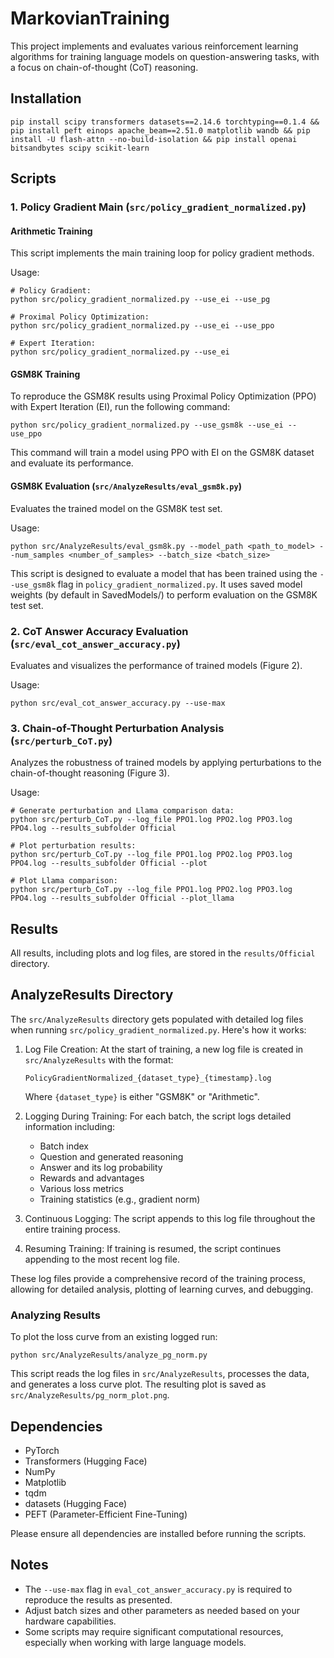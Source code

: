 # MarkovianTraining 

This project implements and evaluates various reinforcement learning algorithms for training language models on question-answering tasks, with a focus on chain-of-thought (CoT) reasoning.

## Installation
```
pip install scipy transformers datasets==2.14.6 torchtyping==0.1.4 && pip install peft einops apache_beam==2.51.0 matplotlib wandb && pip install -U flash-attn --no-build-isolation && pip install openai bitsandbytes scipy scikit-learn 
```

## Scripts

### 1. Policy Gradient Main (`src/policy_gradient_normalized.py`)
#### Arithmetic Training
This script implements the main training loop for policy gradient methods.

Usage:
```
# Policy Gradient:
python src/policy_gradient_normalized.py --use_ei --use_pg

# Proximal Policy Optimization:
python src/policy_gradient_normalized.py --use_ei --use_ppo

# Expert Iteration:
python src/policy_gradient_normalized.py --use_ei
```

#### GSM8K Training

To reproduce the GSM8K results using Proximal Policy Optimization (PPO) with Expert Iteration (EI), run the following command:

```
python src/policy_gradient_normalized.py --use_gsm8k --use_ei --use_ppo
```

This command will train a model using PPO with EI on the GSM8K dataset and evaluate its performance.

#### GSM8K Evaluation (`src/AnalyzeResults/eval_gsm8k.py`)

Evaluates the trained model on the GSM8K test set.

Usage:
```
python src/AnalyzeResults/eval_gsm8k.py --model_path <path_to_model> --num_samples <number_of_samples> --batch_size <batch_size>
```

This script is designed to evaluate a model that has been trained using the `--use_gsm8k` flag in `policy_gradient_normalized.py`. It uses saved model weights (by default in SavedModels/) to perform evaluation on the GSM8K test set.

### 2. CoT Answer Accuracy Evaluation (`src/eval_cot_answer_accuracy.py`)

Evaluates and visualizes the performance of trained models (Figure 2).

Usage:
```
python src/eval_cot_answer_accuracy.py --use-max
```

### 3. Chain-of-Thought Perturbation Analysis (`src/perturb_CoT.py`)

Analyzes the robustness of trained models by applying perturbations to the chain-of-thought reasoning (Figure 3).

Usage:
```
# Generate perturbation and Llama comparison data:
python src/perturb_CoT.py --log_file PPO1.log PPO2.log PPO3.log PPO4.log --results_subfolder Official

# Plot perturbation results:
python src/perturb_CoT.py --log_file PPO1.log PPO2.log PPO3.log PPO4.log --results_subfolder Official --plot

# Plot Llama comparison:
python src/perturb_CoT.py --log_file PPO1.log PPO2.log PPO3.log PPO4.log --results_subfolder Official --plot_llama
```

## Results

All results, including plots and log files, are stored in the `results/Official` directory.

## AnalyzeResults Directory

The `src/AnalyzeResults` directory gets populated with detailed log files when running `src/policy_gradient_normalized.py`. Here's how it works:

1. Log File Creation: At the start of training, a new log file is created in `src/AnalyzeResults` with the format:
   ```
   PolicyGradientNormalized_{dataset_type}_{timestamp}.log
   ```
   Where `{dataset_type}` is either "GSM8K" or "Arithmetic".

2. Logging During Training: For each batch, the script logs detailed information including:
   - Batch index
   - Question and generated reasoning
   - Answer and its log probability
   - Rewards and advantages
   - Various loss metrics
   - Training statistics (e.g., gradient norm)

3. Continuous Logging: The script appends to this log file throughout the entire training process.

4. Resuming Training: If training is resumed, the script continues appending to the most recent log file.

These log files provide a comprehensive record of the training process, allowing for detailed analysis, plotting of learning curves, and debugging.

### Analyzing Results

To plot the loss curve from an existing logged run:

```
python src/AnalyzeResults/analyze_pg_norm.py
```

This script reads the log files in `src/AnalyzeResults`, processes the data, and generates a loss curve plot. The resulting plot is saved as `src/AnalyzeResults/pg_norm_plot.png`.

## Dependencies

- PyTorch
- Transformers (Hugging Face)
- NumPy
- Matplotlib
- tqdm
- datasets (Hugging Face)
- PEFT (Parameter-Efficient Fine-Tuning)

Please ensure all dependencies are installed before running the scripts.

## Notes

- The `--use-max` flag in `eval_cot_answer_accuracy.py` is required to reproduce the results as presented.
- Adjust batch sizes and other parameters as needed based on your hardware capabilities.
- Some scripts may require significant computational resources, especially when working with large language models.
